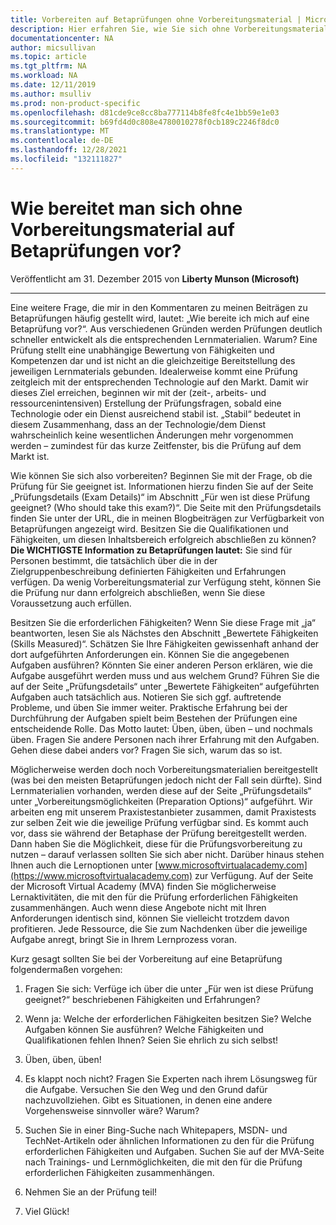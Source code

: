 ```yaml
---
title: Vorbereiten auf Betaprüfungen ohne Vorbereitungsmaterial | Microsoft-Dokumentation
description: Hier erfahren Sie, wie Sie sich ohne Vorbereitungsmaterial auf Betaprüfungen vorbereiten.
documentationcenter: NA
author: micsullivan
ms.topic: article
ms.tgt_pltfrm: NA
ms.workload: NA
ms.date: 12/11/2019
ms.author: msulliv
ms.prod: non-product-specific
ms.openlocfilehash: d81cde9ce8cc8ba777114b8fe8fc4e1bb59e1e03
ms.sourcegitcommit: b69fd4d0c808e4780010278f0cb189c2246f8dc0
ms.translationtype: MT
ms.contentlocale: de-DE
ms.lasthandoff: 12/28/2021
ms.locfileid: "132111827"
---
```

# <a name="just-how-does-one-prepare-for-beta-exams-without-preparation-materials"></a>Wie bereitet man sich ohne Vorbereitungsmaterial auf Betaprüfungen vor?

Veröffentlicht am 31. Dezember 2015 von **Liberty Munson (Microsoft)**

___

Eine weitere Frage, die mir in den Kommentaren zu meinen Beiträgen zu Betaprüfungen häufig gestellt wird, lautet: „Wie bereite ich mich auf eine Betaprüfung vor?“. Aus verschiedenen Gründen werden Prüfungen deutlich schneller entwickelt als die entsprechenden Lernmaterialien. Warum? Eine Prüfung stellt eine unabhängige Bewertung von Fähigkeiten und Kompetenzen dar und ist nicht an die gleichzeitige Bereitstellung des jeweiligen Lernmaterials gebunden. Idealerweise kommt eine Prüfung zeitgleich mit der entsprechenden Technologie auf den Markt. Damit wir dieses Ziel erreichen, beginnen wir mit der (zeit-, arbeits- und ressourcenintensiven) Erstellung der Prüfungsfragen, sobald eine Technologie oder ein Dienst ausreichend stabil ist. „Stabil“ bedeutet in diesem Zusammenhang, dass an der Technologie/dem Dienst wahrscheinlich keine wesentlichen Änderungen mehr vorgenommen werden – zumindest für das kurze Zeitfenster, bis die Prüfung auf dem Markt ist.

Wie können Sie sich also vorbereiten? Beginnen Sie mit der Frage, ob die Prüfung für Sie geeignet ist. Informationen hierzu finden Sie auf der Seite „Prüfungsdetails (Exam Details)“ im Abschnitt „Für wen ist diese Prüfung geeignet? (Who should take this exam?)“. Die Seite mit den Prüfungsdetails finden Sie unter der URL, die in meinen Blogbeiträgen zur Verfügbarkeit von Betaprüfungen angezeigt wird. Besitzen Sie die Qualifikationen und Fähigkeiten, um diesen Inhaltsbereich erfolgreich abschließen zu können? **Die WICHTIGSTE Information zu Betaprüfungen lautet:** Sie sind für Personen bestimmt, die tatsächlich über die in der Zielgruppenbeschreibung definierten Fähigkeiten und Erfahrungen verfügen. Da wenig Vorbereitungsmaterial zur Verfügung steht, können Sie die Prüfung nur dann erfolgreich abschließen, wenn Sie diese Voraussetzung auch erfüllen.

Besitzen Sie die erforderlichen Fähigkeiten? Wenn Sie diese Frage mit „ja“ beantworten, lesen Sie als Nächstes den Abschnitt „Bewertete Fähigkeiten (Skills Measured)“. Schätzen Sie Ihre Fähigkeiten gewissenhaft anhand der dort aufgeführten Anforderungen ein. Können Sie die angegebenen Aufgaben ausführen? Könnten Sie einer anderen Person erklären, wie die Aufgabe ausgeführt werden muss und aus welchem Grund? Führen Sie die auf der Seite „Prüfungsdetails“ unter „Bewertete Fähigkeiten“ aufgeführten Aufgaben auch tatsächlich aus. Notieren Sie sich ggf. auftretende Probleme, und üben Sie immer weiter. Praktische Erfahrung bei der Durchführung der Aufgaben spielt beim Bestehen der Prüfungen eine entscheidende Rolle. Das Motto lautet: Üben, üben, üben – und nochmals üben. Fragen Sie andere Personen nach ihrer Erfahrung mit den Aufgaben. Gehen diese dabei anders vor? Fragen Sie sich, warum das so ist.

Möglicherweise werden doch noch Vorbereitungsmaterialien bereitgestellt (was bei den meisten Betaprüfungen jedoch nicht der Fall sein dürfte). Sind Lernmaterialien vorhanden, werden diese auf der Seite „Prüfungsdetails“ unter „Vorbereitungsmöglichkeiten (Preparation Options)“ aufgeführt.  Wir arbeiten eng mit unserem Praxistestanbieter zusammen, damit Praxistests zur selben Zeit wie die jeweilige Prüfung verfügbar sind. Es kommt auch vor, dass sie während der Betaphase der Prüfung bereitgestellt werden. Dann haben Sie die Möglichkeit, diese für die Prüfungsvorbereitung zu nutzen – darauf verlassen sollten Sie sich aber nicht. Darüber hinaus stehen Ihnen auch die Lernoptionen unter [www.microsoftvirtualacademy.com](https://www.microsoftvirtualacademy.com) zur Verfügung. Auf der Seite der Microsoft Virtual Academy (MVA) finden Sie möglicherweise Lernaktivitäten, die mit den für die Prüfung erforderlichen Fähigkeiten zusammenhängen. Auch wenn diese Angebote nicht mit Ihren Anforderungen identisch sind, können Sie vielleicht trotzdem davon profitieren. Jede Ressource, die Sie zum Nachdenken über die jeweilige Aufgabe anregt, bringt Sie in Ihrem Lernprozess voran.

Kurz gesagt sollten Sie bei der Vorbereitung auf eine Betaprüfung folgendermaßen vorgehen:

1. Fragen Sie sich: Verfüge ich über die unter „Für wen ist diese Prüfung geeignet?“ beschriebenen Fähigkeiten und Erfahrungen?

2. Wenn ja: Welche der erforderlichen Fähigkeiten besitzen Sie? Welche Aufgaben können Sie ausführen? Welche Fähigkeiten und Qualifikationen fehlen Ihnen? Seien Sie ehrlich zu sich selbst!

3. Üben, üben, üben!

4. Es klappt noch nicht? Fragen Sie Experten nach ihrem Lösungsweg für die Aufgabe. Versuchen Sie den Weg und den Grund dafür nachzuvollziehen. Gibt es Situationen, in denen eine andere Vorgehensweise sinnvoller wäre? Warum?

5. Suchen Sie in einer Bing-Suche nach Whitepapers, MSDN- und TechNet-Artikeln oder ähnlichen Informationen zu den für die Prüfung erforderlichen Fähigkeiten und Aufgaben. Suchen Sie auf der MVA-Seite nach Trainings- und Lernmöglichkeiten, die mit den für die Prüfung erforderlichen Fähigkeiten zusammenhängen.

6. Nehmen Sie an der Prüfung teil!

7. Viel Glück!